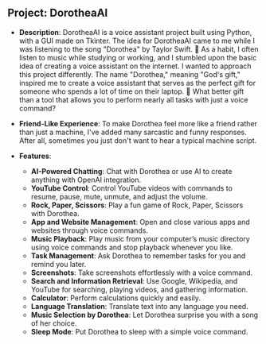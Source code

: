 ## Project: DorotheaAI

- **Description**: DorotheaAI is a voice assistant project built using Python, with a GUI made on Tkinter. The idea for DorotheaAI came to me while I was listening to the song "Dorothea" by Taylor Swift. 🎵 As a habit, I often listen to music while studying or working, and I stumbled upon the basic idea of creating a voice assistant on the internet. I wanted to approach this project differently. The name "Dorothea," meaning "God's gift," inspired me to create a voice assistant that serves as the perfect gift for someone who spends a lot of time on their laptop. 🎁 What better gift than a tool that allows you to perform nearly all tasks with just a voice command?

- **Friend-Like Experience**: To make Dorothea feel more like a friend rather than just a machine, I've added many sarcastic and funny responses. After all, sometimes you just don't want to hear a typical machine script.

- **Features**:
  - **AI-Powered Chatting**: Chat with Dorothea or use AI to create anything with OpenAI integration.
  - **YouTube Control**: Control YouTube videos with commands to resume, pause, mute, unmute, and adjust the volume.
  - **Rock, Paper, Scissors**: Play a fun game of Rock, Paper, Scissors with Dorothea.
  - **App and Website Management**: Open and close various apps and websites through voice commands.
  - **Music Playback**: Play music from your computer’s music directory using voice commands and stop playback whenever you like.
  - **Task Management**: Ask Dorothea to remember tasks for you and remind you later.
  - **Screenshots**: Take screenshots effortlessly with a voice command.
  - **Search and Information Retrieval**: Use Google, Wikipedia, and YouTube for searching, playing videos, and gathering information.
  - **Calculator**: Perform calculations quickly and easily.
  - **Language Translation**: Translate text into any language you need.
  - **Music Selection by Dorothea**: Let Dorothea surprise you with a song of her choice.
  - **Sleep Mode**: Put Dorothea to sleep with a simple voice command.


